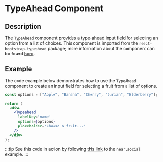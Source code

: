 # TypeAhead Component

## Description

The `TypeAhead` component provides a type-ahead input field for selecting an option from a list of choices. This component is imported from the `react-bootstrap-typeahead` package; more information about the component can be found [here](https://github.com/ericgio/react-bootstrap-typeahead).

## Example

The code example below demonstrates how to use the `TypeAhead` component to create an input field for selecting a fruit from a list of options.

```jsx
const options = ["Apple", "Banana", "Cherry", "Durian", "Elderberry"];

return (
  <div>
    <Typeahead
      labelKey='name'
      options={options}
      placeholder='Choose a fruit...'
    />
  </div>
);
```

:::tip
See this code in action by following [this link](https://near.social/#/dorgon108.near/widget/TypeAheadExample) to the `near.social` example.
:::
